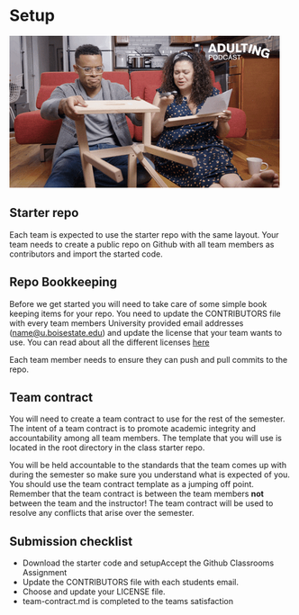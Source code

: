 # Setup



![setup](images/setup.gif)

## Starter repo

Each team is expected to use the starter repo with the same layout. Your team needs to create a
public repo on Github with all team members as contributors and import the started code.

## Repo Bookkeeping

Before we get started you will need to take care of some simple book keeping items for
your repo. You need to update the CONTRIBUTORS file with every team members University
provided email addresses (name@u.boisestate.edu) and update the license
that your team wants to use. You can read about all the different licenses
[here](https://docs.github.com/en/free-pro-team@latest/github/creating-cloning-and-archiving-repositories/licensing-a-repository)

Each team member needs to ensure they can push and pull commits to the repo.

## Team contract

You will need to create a team contract to use for the rest of the semester. The intent
of a team contract is to promote academic integrity and accountability among all team members.
The template that you will use is located in the root directory in the class starter repo.

You will be held accountable to the standards that the team comes up with during the semester
so make sure you understand what is expected of you. You should use the team contract template
as a jumping off point. Remember that the team contract is between the team members **not**
between the team and the instructor! The team contract will be used to resolve any conflicts that
arise over the semester.

## Submission checklist

- Download the starter code and setupAccept the Github Classrooms Assignment
- Update the CONTRIBUTORS file with each students email.
- Choose and update your LICENSE file.
- team-contract.md is completed to the teams satisfaction
